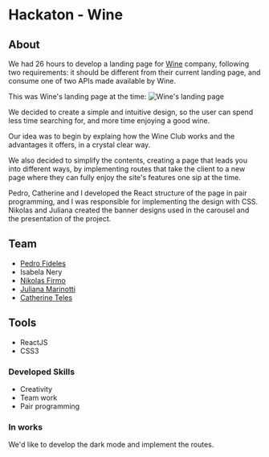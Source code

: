 # Hackaton - Wine

## About
We had 26 hours to develop a landing page for [Wine](https://www.wine.com.br/) company, following two requirements: it should be different from their current landing page, and consume one of two APIs made available by Wine. 

This was Wine's landing page at the time: 
![Wine's landing page](/src/images/wine-landing-page.gif)

We decided to create a simple and intuitive design, so the user can spend less time searching for, and more time enjoying a good wine. 

Our idea was to begin by explaing how the Wine Club works and the advantages it offers, in a crystal clear way.

We also decided to simplify the contents, creating a page that leads you into different ways, by implementing routes that take the client to a new page where they can fully enjoy the site's features one sip at the time.

Pedro, Catherine and I developed the React structure of the page in pair programming, and I was responsible for implementing the design with CSS. Nikolas and Juliana created the banner designs used in the carousel and the presentation of the project.

## Team 
- [Pedro Fideles](https://github.com/Pedro-Fideles)
- Isabela Nery 
- [Nikolas Firmo](https://github.com/Nikolas-Firmo-Cardoso)
- [Juliana Marinotti](https://github.com/Ju-MM)
- [Catherine Teles](https://github.com/catherineteles)

## Tools 
- ReactJS
- CSS3

### Developed Skills 
- Creativity
- Team work 
- Pair programming 

### In works
We'd like to develop the dark mode and implement the routes. 